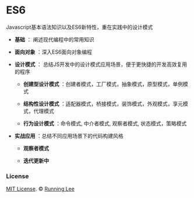 # ES6

 Javascript基本语法知识以及ES6新特性，重在实践中的设计模式

- **基础** ： 阐述现代编程中的常用知识

- **面向对象** ：深入ES6面向对象编程

- **设计模式** ： 总结JS开发中的设计模式应用场景，便于更快捷的开发高效复用的程序

  - **创建型设计模式** ：创建者模式，工厂模式，抽象模式，原型模式，单例模式
  
  - **结构性设计模式** ：适配器模式，桥接模式，装饰模式，外观模式，享元模式，代理模式
  
  - **行为设计模式** ：命令模式, 中介者模式, 观察者模式, 状态模式，策略模式
 
- **实战应用** ：总结不同应用场景下的代码构建风格
  
  - **观察者模式**
  
  - **迭代更新中**
  
  
  
### License

[MIT License](https://opensource.org/licenses/mit-license.html). ©  [Running Lee](mailto:lihui870920@gmail.com)